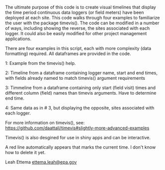 The ultimate purpose of this code is to create visual timelines that display the time period continuous data loggers (or field meters) have been deployed at each site. This code walks through four examples to familiarize the user with the package timevis(). The code can be modified in a number of ways, including showing the reverse, the sites associated with each logger. It could also be easily modified for other project management applications.

There are four examples in this script, each with more complexity (data formatting) required.  All dataframes are provided in the code.

1: Example from the timevis() help.

2: Timeline from a dataframe containing logger name, start and end times, with fields already named to match timevis() argument requirements

3: Timmeline from a dataframe containing only start (field visit) times and different column (field) names than timevis arguments.  Have to determine end time.

4: Same data as in # 3, but displaying the opposite, sites associated with each logger.

For more information on timevis(), see:
https://github.com/daattali/timevis#slightly-more-advanced-examples

Timevis() is also desgined for use in shiny apps and can be interactive.

A red line automatically appears that marks the current time.  I don't know how to delete it yet.

Leah Ettema
ettema.leah@epa.gov
